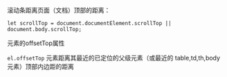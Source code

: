 滚动条距离页面（文档）顶部的距离：

`let scrollTop = document.documentElement.scrollTop || document.body.scrollTop;`

元素的offsetTop属性

`el.offsetTop` 元素距离其最近的已定位的父级元素（或最近的 table,td,th,body元素）顶部内边距的距离
